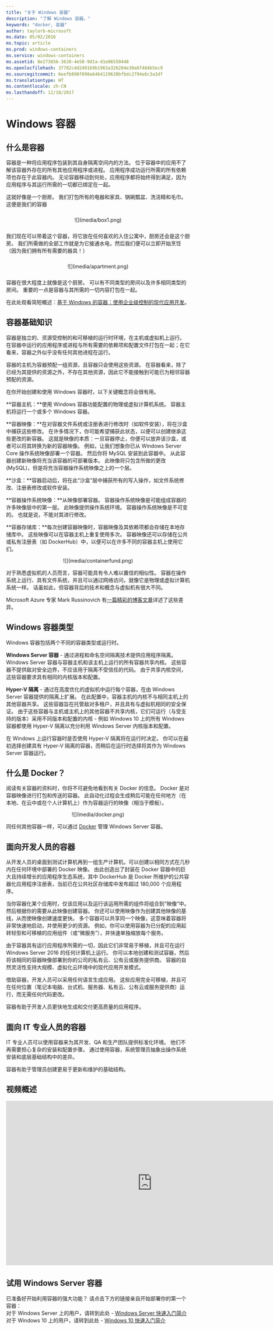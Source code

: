 ```yaml
---
title: "关于 Windows 容器"
description: "了解 Windows 容器。"
keywords: "docker, 容器"
author: taylorb-microsoft
ms.date: 05/02/2016
ms.topic: article
ms.prod: windows-containers
ms.service: windows-containers
ms.assetid: 8e273856-3620-4e58-9d1a-d1e06550448
ms.openlocfilehash: 37782c4d2491b9b1963a326204e30a6f484b5ec9
ms.sourcegitcommit: 6eefb890f090a6464119630bfbdc2794e6c3a3df
ms.translationtype: HT
ms.contentlocale: zh-CN
ms.lasthandoff: 12/18/2017
---
```

# <a name="windows-containers"></a>Windows 容器

## <a name="what-are-containers"></a>什么是容器

容器是一种将应用程序包装到其自身隔离空间内的方法。 位于容器中的应用不了解该容器外存在的所有其他应用程序或进程。 应用程序成功运行所需的所有依赖项也存在于此容器内。  无论容器移动到何处，应用程序都将始终得到满足，因为应用程序与其运行所需的一切都已绑定在一起。

这就好像是一个厨房。 我们打包所有的电器和家具、锅碗瓢盆、洗洁精和毛巾。 这便是我们的容器

<center style="margin: 25px">![](media/box1.png)</center>

我们现在可以带着这个容器，将它放在任何喜欢的入住公寓中，厨房还会是这个厨房。 我们所需做的全部工作就是为它接通水电，然后我们便可以立即开始烹饪（因为我们拥有所有需要的器具！）

<center style="margin: 25px">![](media/apartment.png)</center>

容器在很大程度上就像是这个厨房。 可以有不同类型的房间以及许多相同类型的房间。 重要的一点是容器与其所需的一切内容打包在一起。

在此处观看简短概述：[基于 Windows 的容器：使用企业级控制的现代应用开发](https://youtu.be/Ryx3o0rD5lY)。

## <a name="container-fundamentals"></a>容器基础知识

容器是独立的、资源受控制的和可移植的运行时环境，在主机或虚拟机上运行。 在容器中运行的应用程序或进程与所有需要的依赖项和配置文件打包在一起；在它看来，容器之外似乎没有任何其他进程在运行。

容器的主机为容器预配一组资源，且容器只会使用这些资源。 在容器看来，除了已经为其提供的资源之外，不存在其他资源，因此它不能接触到可能已为相邻容器预配的资源。

在你开始创建和使用 Windows 容器时，以下关键概念将会很有用。

**容器主机：**使用 Windows 容器功能配置的物理或虚拟计算机系统。 容器主机将运行一个或多个 Windows 容器。

**容器映像：**在对容器文件系统或注册表进行修改时（如软件安装），将在沙盒中捕获这些修改。 在许多情况下，你可能希望捕获此状态，以便可以创建继承这些更改的新容器。 这就是映像的本质：一旦容器停止，你便可以放弃该沙盒，或者可以将其转换为新的容器映像。 例如，让我们想象你已从 Windows Server Core 操作系统映像部署一个容器。 然后你将 MySQL 安装到此容器中。 从此容器创建新映像将充当该容器的可部署版本。 此映像将只包含所做的更改 (MySQL)，但是将充当容器操作系统映像之上的一个层。

**沙盒：**容器启动后，将在此“沙盒”层中捕获所有的写入操作，如文件系统修改、注册表修改或软件安装。

**容器操作系统映像：**从映像部署容器。 容器操作系统映像是可能组成容器的许多映像层中的第一层。 此映像提供操作系统环境。 容器操作系统映像是不可变的。 也就是说，不能对其进行修改。

**容器存储库：**每次创建容器映像时，容器映像及其依赖项都会存储在本地存储库中。 这些映像可以在容器主机上重复使用多次。 容器映像还可以存储在公共或私有注册表（如 DockerHub）中，以便可以在许多不同的容器主机上使用它们。

<center>![](media/containerfund.png)</center>

对于熟悉虚拟机的人员而言，容器可能具有令人难以置信的相似性。 容器在操作系统上运行、具有文件系统，并且可以通过网络访问，就像它是物理或虚拟计算机系统一样。 话虽如此，但容器背后的技术和概念与虚拟机有很大不同。

Microsoft Azure 专家 Mark Russinovich 有[一篇精彩的博客文章](https://azure.microsoft.com/en-us/blog/containers-docker-windows-and-trends/)详述了这些差异。

## <a name="windows-container-types"></a>Windows 容器类型

Windows 容器包括两个不同的容器类型或运行时。

**Windows Server 容器** - 通过进程和命名空间隔离技术提供应用程序隔离。 Windows Server 容器与容器主机和该主机上运行的所有容器共享内核。 这些容器不提供敌对安全边界，不应该用于隔离不受信任的代码。 由于共享内核空间，这些容器要求具有相同的内核版本和配置。

**Hyper-V 隔离** - 通过在高度优化的虚拟机中运行每个容器，在由 Windows Server 容器提供的隔离上扩展。 在此配置中，容器主机的内核不与相同主机上的其他容器共享。 这些容器旨在托管敌对多租户，并且具有与虚拟机相同的安全保证。 由于这些容器与主机或主机上的其他容器不共享内核，它们可运行（与受支持的版本）采用不同版本和配置的内核 - 例如 Windows 10 上的所有 Windows 容器都使用 Hyper-V 隔离以充分利用 Windows Server 内核版本和配置。

在 Windows 上运行容器时是否使用 Hyper-V 隔离将在运行时决定。 你可以在最初选择创建具有 Hyper-V 隔离的容器，而稍后在运行时选择将其作为 Windows Server 容器运行。

## <a name="what-is-docker"></a>什么是 Docker？

阅读有关容器的资料时，你将不可避免地看到有关 Docker 的信息。 Docker 是对容器映像进行打包和传送的容器。 此自动化过程会生成稍后可能在任何地方（在本地、在云中或在个人计算机上）作为容器运行的映像（相当于模板）。

<center>![](media/docker.png)</center>

同任何其他容器一样，可以通过 [Docker](https://www.docker.com) 管理 Windows Server 容器。

## <a name="containers-for-developers"></a>面向开发人员的容器 ##

从开发人员的桌面到测试计算机再到一组生产计算机，可以创建以相同方式在几秒内在任何环境中部署的 Docker 映像。 由此创造出了封装在 Docker 容器中的巨大且持续增长的应用程序生态系统，其中 DockerHub 是 Docker 所维护的公共容器化应用程序注册表，当前已在公共社区存储库中发布超过 180,000 个应用程序。

当你容器化某个应用时，仅该应用以及运行该运用所需的组件将组合到“映像”中。 然后根据你的需要从此映像创建容器。 你还可以使用映像作为创建其他映像的基线，从而使映像创建速度更快。 多个容器可以共享同一个映像，这意味着容器将非常快速地启动，并使用更少的资源。 例如，你可以使用容器为已分配的应用起转轻型和可移植的应用组件（或“微服务”），并快速单独缩放每个服务。

由于容器具有运行应用程序所需的一切，因此它们非常易于移植，并且可在运行 Windows Server 2016 的任何计算机上运行。 你可以本地创建和测试容器，然后将该相同的容器映像部署到你的公司的私有云、公有云或服务提供商。 容器的自然灵活性支持大规模、虚拟化云环境中的现代应用开发模式。

借助容器，开发人员可以采用任何语言生成应用。 这些应用完全可移植，并且可在任何位置（笔记本电脑、台式机、服务器、私有云、公有云或服务提供商）运行，而无需任何代码更改。  

容器有助于开发人员更快地生成和交付更高质量的应用程序。

## <a name="containers-for-it-professionals"></a>面向 IT 专业人员的容器 ##

IT 专业人员可以使用容器来为其开发、QA 和生产团队提供标准化环境。 他们不再需要担心复杂的安装和配置步骤。 通过使用容器，系统管理员抽象出操作系统安装和底层基础结构中的差异。

容器有助于管理员创建更易于更新和维护的基础结构。

## <a name="video-overview"></a>视频概述

<iframe src="https://channel9.msdn.com/Blogs/containers/Containers-101-with-Microsoft-and-Docker/player" width="800" height="450" allowFullScreen="true" frameBorder="0" scrolling="no"></iframe>

## <a name="try-windows-server-containers"></a>试用 Windows Server 容器

已准备好开始利用容器的强大功能？ 请点击下方的链接亲自开始部署你的第一个容器： <br/>
对于 Windows Server 上的用户，请转到此处 - [Windows Server 快速入门简介](../quick-start/quick-start-windows-server.md) <br/>
对于 Windows 10 上的用户，请转到此处 - [Windows 10 快速入门简介](../quick-start/quick-start-windows-10.md)

